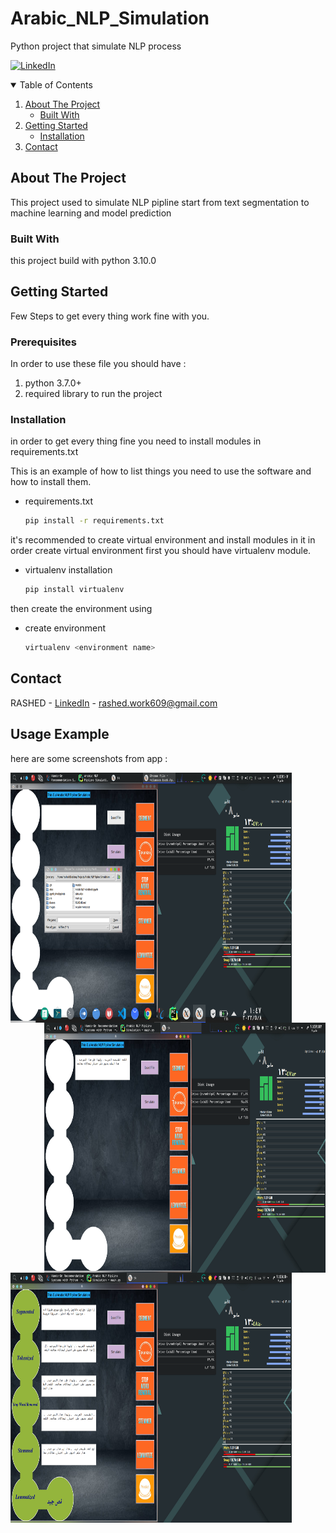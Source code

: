 # Arabic_NLP_Simulation
Python project that simulate NLP process

[![LinkedIn][linkedin-shield]][linkedin-url]






<!-- TABLE OF CONTENTS -->
<details open="open">
  <summary>Table of Contents</summary>
  <ol>
    <li>
      <a href="#about-the-project">About The Project</a>
      <ul>
        <li><a href="#built-with">Built With</a></li>
      </ul>
    </li>
    <li>
      <a href="#getting-started">Getting Started</a>
      <ul>
        <li><a href="#installation">Installation</a></li>
      </ul>
    </li>
    <li><a href="#contact">Contact</a></li>
    
  </ol>
</details>



<!-- ABOUT THE PROJECT -->
## About The Project

This project used to simulate NLP pipline start from text segmentation 
to machine learning and model prediction


### Built With

this project build with python 3.10.0



<!-- GETTING STARTED -->
## Getting Started
Few Steps to get every thing work fine with you.

### Prerequisites
In order to use these file you should have :  

1. python 3.7.0+
2. required library to run the project 

### Installation

in order to get every thing fine you need 
to install modules in requirements.txt

This is an example of how to list things you need to use the software and how to install them.
* requirements.txt
  ```sh
  pip install -r requirements.txt
  ```
it's recommended to create virtual environment and install modules in it 
in order create virtual environment  first you should have virtualenv module.
* virtualenv installation
  ```sh
  pip install virtualenv
  ```

then create the environment using
* create environment
  ```sh
  virtualenv <environment name>
  ```

<!-- CONTACT -->

## Contact

RASHED - [LinkedIn](https://www.linkedin.com/in/14-rashed/) - rashed.work609@gmail.com


<!-- USAGE EXAMPLES -->

## Usage Example

here are some screenshots from app :

  <img
     width="450"  height="400"
     align="left" src="screenshots/1.png"
      />
  <img
     width="450"  height="400"
     align="right" src="screenshots/2.png"
      />
 <img
     width="450"  height="400"
     align="left" src="screenshots/3.png"
      />










<!-- MARKDOWN LINKS & IMAGES -->
<!-- https://www.markdownguide.org/basic-syntax/#reference-style-links -->

[linkedin-shield]: https://img.shields.io/badge/-LinkedIn-black.svg?style=for-the-badge&logo=linkedin&colorB=555
[linkedin-url]: https://www.linkedin.com/in/14-rashed/

